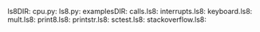 ls8DIR:
    cpu.py: 
    ls8.py: 
    examplesDIR:
        calls.ls8:
        interrupts.ls8: 
        keyboard.ls8:
        mult.ls8:
        print8.ls8:
        printstr.ls8:
        sctest.ls8:
        stackoverflow.ls8:

